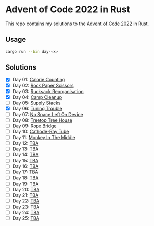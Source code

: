 # Advent of Code 2022 in Rust

This repo contains my solutions to the [Advent of Code 2022](https://adventofcode.com/2022) in Rust.

## Usage

```sh
cargo run --bin day-<x>
```

## Solutions

- [x] Day 01: [Calorie Counting](https://adventofcode.com/2022/day/1)
- [x] Day 02: [Rock Paper Scissors](https://adventofcode.com/2022/day/2)
- [x] Day 03: [Rucksack Reorganisation](https://adventofcode.com/2022/day/3)
- [x] Day 04: [Camp Cleanup](https://adventofcode.com/2022/day/4)
- [ ] Day 05: [Supply Stacks](https://adventofcode.com/2022/day/5)
- [x] Day 06: [Tuning Trouble](https://adventofcode.com/2022/day/6)
- [ ] Day 07: [No Space Left On Device](https://adventofcode.com/2022/day/7)
- [ ] Day 08: [Treetop Tree House](https://adventofcode.com/2022/day/8)
- [ ] Day 09: [Rope Bridge](https://adventofcode.com/2022/day/9)
- [ ] Day 10: [Cathode-Ray Tube](https://adventofcode.com/2022/day/10)
- [ ] Day 11: [Monkey In The Middle](https://adventofcode.com/2022/day/11)
- [ ] Day 12: [TBA](https://adventofcode.com/2022/day/12)
- [ ] Day 13: [TBA](https://adventofcode.com/2022/day/13)
- [ ] Day 14: [TBA](https://adventofcode.com/2022/day/14)
- [ ] Day 15: [TBA](https://adventofcode.com/2022/day/15)
- [ ] Day 16: [TBA](https://adventofcode.com/2022/day/16)
- [ ] Day 17: [TBA](https://adventofcode.com/2022/day/17)
- [ ] Day 18: [TBA](https://adventofcode.com/2022/day/18)
- [ ] Day 19: [TBA](https://adventofcode.com/2022/day/19)
- [ ] Day 20: [TBA](https://adventofcode.com/2022/day/20)
- [ ] Day 21: [TBA](https://adventofcode.com/2022/day/21)
- [ ] Day 22: [TBA](https://adventofcode.com/2022/day/22)
- [ ] Day 23: [TBA](https://adventofcode.com/2022/day/23)
- [ ] Day 24: [TBA](https://adventofcode.com/2022/day/24)
- [ ] Day 25: [TBA](https://adventofcode.com/2022/day/25)
